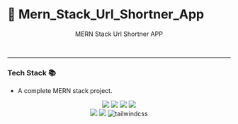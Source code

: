 # 🔗 Mern_Stack_Url_Shortner_App

  <p align="center">MERN Stack Url Shortner APP</p>  
  <br>
    
  
---
  
### Tech Stack 📚

- A complete MERN stack project.

<p align="center">
     <img atl="MongoDB" src="https://img.shields.io/badge/-Mongodb-green?logo=mongodb&style=for-the-badge&logoColor=white">
     <img atl="ExpressJS" src="https://img.shields.io/badge/express.js-%23404d59.svg?style=for-the-badge&logo=express&logoColor=%2361DAFB">
     <img atl="React" src="https://img.shields.io/badge/-react-black?logo=react&style=for-the-badge">
     <img atl="Typescript" src="https://img.shields.io/badge/-typescript-white?logo=typescript&style=for-the-badge">
     <br />
     <img atl="NodeJS" src="https://img.shields.io/badge/node.js-%2343853D.svg?style=for-the-badge&logo=node-dot-js&logoColor=white">
     <img atl="Mongoose" src="https://img.shields.io/badge/-Mongoose-brown?logo=mongoose&style=for-the-badge&logoColor=white">
     <img alt="tailwindcss" src="https://img.shields.io/badge/-tailwind-yellow?logo=tailwindcss&style=for-the-badge">
</p>
